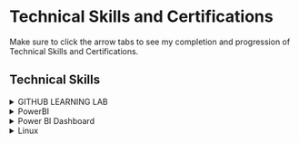 <h1> Technical Skills and Certifications </h1>

Make sure to click the arrow tabs to see my completion and progression of Technical Skills and Certifications.

<h2> Technical Skills </h2>

<details><summary>GITHUB LEARNING LAB</summary>
  
  
  <h4> Description </h4>
  I have completed the introductory First Day and Week on <a href="https://lab.github.com/courses">GitHub Learning Lab</a> 
  
  <ul>
  The GitHub Lab courses that were completed include:
  <li>Introduction to GitHub: Closing an Issue, Creating Branches, and Merging Pull Requests </li>
  <li>Communicating using Markdown: Adding Headers, Images, and Lists </li>
  <li>Uploading projects to GitHub: Learning the basics of preparing uploads/projects </li>
  <li>GitHub Pages Knowledge: Customizing homepage and site details</li>
  <li>Pull Request Functionalities: Fundamentals for creating and reviewing pull requests.</li>
  <li>Managing Merge Conflicts: Creating and resolving conflicts</li>
  <li>Securing workflows: Updating Dependency versions and finding Vulnerable Dependencies</li>
  </ul>
  
  <h4> Proof of Course Accomplishment: </h4>
  <img src="FirstDayGitHub.png" alt="FirstDay">
  
  <img src="FirstWeekGitHub.png" alt="FirstWeek">
  
  </details>
  
  <details><summary>PowerBI</summary>
  
  
  <h4> Description </h4>
  I have taken and completed the labs, exercises, and videos for Microsoft's PowerBI at edX's training courses <a href="https://www.edx.org/course/analyzing-visualizing-data-power-bi-4">Analyzing and Visualzing Data with PowerBI</a> These courses included learning how to import various data types, contruct and modify dashboards, and interpret and manipulate data for different visualizations.

<h4>Courses:</h4> 
<ul>
<li>Power BI Desktop Data Transformations: Merging Queries, Entering Data, and Splitting Columns</li>
<li>Power BI Desktop Modelling: Managing Data Relationships and Creating Hierarchies</li>
<li>Power BI Desktop Visualization: Using different Visualizations and Filters</li>
<li>Power BI Service: Understanding Dashboards and Sharing Data</li>
<li>Working with Excel: Pinning Worksheets and Analyzing Them</li>
<li>Direct Connectivity: Using SSAS Connetor and HANA</li>
<li>Developer API: Using Custom Visuals and Others Applications</li>
<li>Mobile App: Functionality with Mobile Layout</li>
</ul>
<br>
<img src="TonryRobertsBI.png" alt="Power">
<br>
</details>


<details><summary>Power BI Dashboard</summary>
<br>
A requirement for my Emergent Tech Skills class, I was able to complete and design a dashboard from the <a href="https://docs.microsoft.com/en-us/power-bi/sample-supplier-quality">Supplier Quality Analysis sample</a> provided by Microsoft. Clicking the following link will provide you a video demostration of my dashboard: <a href="https://youtu.be/-NOagJzF1gU">Supplier Quality Analysis Dashboard</a>
<br>
<br>
  The following is a shared link to my PowerBI dashboard for public viewing:
<a href="https://app.powerbi.com/view?r=eyJrIjoiODJiMWFjOWItM2JhYi00MTAzLWFmNGYtYTUwZjI1ODgwZjIzIiwidCI6ImQ0ZmYwMTNjLTYyYjctNDE2Ny05MjRmLTViZDkzZTgyMDJkMyIsImMiOjN9">Supplier Quality Analysis</a>
<br>
<br>
  <img src="TRSPA.jpg" alt="PD">
</details>

<details><summary>Linux</summary>


<h4> Description </h4>
  I have taken and completed the course for LPI Linux Essentials at <a href="https://linuxacademy.com">Linux Academy.</a> These courses included an introduction to Linux as an operating system, Linux Kernal, command line syntax, and the overall capabilities of Linux.
  
  <h4>Topics:</h4>
<ul>
<li>The Linux Community and a Career in Open Source</li>
<li>Linux Evolution and Popular Operating Systems</li>
<li>How to Access a Linux Installation</li>
<li>Major Open Source Applications</li>  
<li>Understanding Open Source Software and Licensing</li> 
<li>ICT Skills and Working in Linux</li>
<li>Command Line Basics</li> 
<li>Using Directories and Listing Files</li> 
<li>Archiving Files on the Command Line</li> 
<li>Searching and Extracting Data from Files</li> 
<li>Turning Commands into a Script</li>
<li>The Linux Operating System</li>
<li>Security and File Permissions</li>
<li>Basic Security and Identifying User Groups</li>
<li>Creating Users and Groups</li> 
<li>Managing File Permissions and Ownership</li> 
<li>Special Directories and Files</li> 
</ul>

<h4> Proof of Completion: </h4>
LPI Linux Essentials Course Completion Certificate:
<img src="LPI.png" alt="LPI Linux Essentials Course Completion">
</details>
